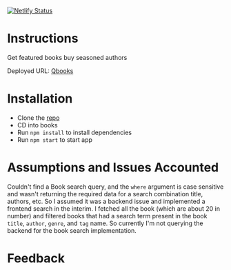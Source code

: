 [![Netlify Status](https://api.netlify.com/api/v1/badges/c017412b-ada6-4b2e-aa0a-6fdf2e80f135/deploy-status)](https://app.netlify.com/sites/qbooks/deploys)

# Instructions
Get featured books buy seasoned authors

Deployed URL: [Qbooks](https://qbooks.netlify.app)

# Installation
- Clone the [repo](https://github.com/shaolinmkz/books)
- CD into books
- Run `npm install` to install dependencies
- Run `npm start` to start app

# Assumptions and Issues Accounted
 Couldn't find a Book search query, and the `where` argument is case sensitive and wasn't returning the required data for a search combination title, authors, etc. So I assumed it was a backend issue and implemented a frontend search in the interim. I fetched all the book (which are about 20 in number) and filtered books that had a search term present in the book `title`, `author`, `genre`, and `tag` name. So currently I'm not querying the backend for the book search implementation.


# Feedback
